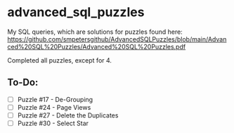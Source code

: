 # advanced_sql_puzzles
My SQL queries, which are solutions for puzzles found here: https://github.com/smpetersgithub/AdvancedSQLPuzzles/blob/main/Advanced%20SQL%20Puzzles/Advanced%20SQL%20Puzzles.pdf

Completed all puzzles, except for 4.

To-Do:
------
- [ ] Puzzle #17 - De-Grouping
- [ ] Puzzle #24 - Page Views
- [ ] Puzzle #27 - Delete the Duplicates
- [ ] Puzzle #30 - Select Star
